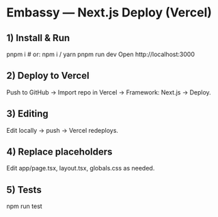 # Embassy — Next.js Deploy (Vercel)
## 1) Install & Run
pnpm i # or: npm i / yarn
pnpm run dev
Open http://localhost:3000
## 2) Deploy to Vercel
Push to GitHub → Import repo in Vercel → Framework: Next.js → Deploy.
## 3) Editing
Edit locally → push → Vercel redeploys.
## 4) Replace placeholders
Edit app/page.tsx, layout.tsx, globals.css as needed.
## 5) Tests
npm run test